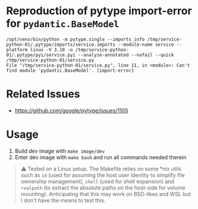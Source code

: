 # Reproduction of pytype import-error for `pydantic.BaseModel`

```
/opt/venv/bin/python -m pytype.single --imports_info /tmp/service-python-01/.pytype/imports/service.imports --module-name service --platform linux -V 3.10 -o /tmp/service-python-01/.pytype/pyi/service.pyi --analyze-annotated --nofail --quick /tmp/service-python-01/service.py
File "/tmp/service-python-01/service.py", line 11, in <module>: Can't find module 'pydantic.BaseModel'. [import-error]
```

# Related Issues

- https://github.com/google/pytype/issues/1105

# Usage

1. Build dev image with `make image/dev`
2. Enter dev image with `make bash` and run all commands needed therein

> :warning: Tested on a Linux setup. The Makefile relies on some *nix utils such as `id` (used for assuming the host user identity to simplify file ownership management), `shell` (used for shell expansion) and `realpath` (to extract the absolute paths on the host-side for volume mounting). Anticipating that this may work on BSD-likes and WSL but I don't have the means to test this.
